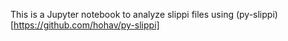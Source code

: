This is a Jupyter notebook to analyze slippi files using (py-slippi)[https://github.com/hohav/py-slippi]